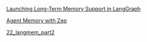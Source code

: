 [Launching Long-Term Memory Support in LangGraph](https://blog.langchain.dev/launching-long-term-memory-support-in-langgraph/)

[Agent Memory with Zep](https://microsoft.github.io/autogen/0.2/docs/ecosystem/agent-memory-with-zep/)

[22_langmem_part2](https://github.com/NajiAboo/langgraph-tutorials/blob/main/22_langmem_part2.ipynb)
